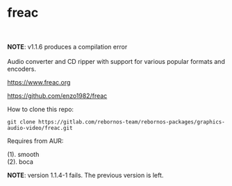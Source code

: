 # freac
<br><br>
**NOTE**: v1.1.6 produces a compilation error
<br><br>
Audio converter and CD ripper with support for various popular formats and encoders.

https://www.freac.org

https://github.com/enzo1982/freac

How to clone this repo:

```
git clone https://gitlab.com/rebornos-team/rebornos-packages/graphics-audio-video/freac.git
```

Requires from AUR:

(1). smooth
<br>
(2). boca

**NOTE**: version 1.1.4-1 fails. The previous version is left.

